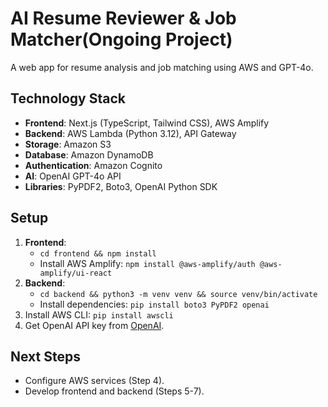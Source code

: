 # AI Resume Reviewer & Job Matcher(Ongoing Project)

A web app for resume analysis and job matching using AWS and GPT-4o.

## Technology Stack
- **Frontend**: Next.js (TypeScript, Tailwind CSS), AWS Amplify
- **Backend**: AWS Lambda (Python 3.12), API Gateway
- **Storage**: Amazon S3
- **Database**: Amazon DynamoDB
- **Authentication**: Amazon Cognito
- **AI**: OpenAI GPT-4o API
- **Libraries**: PyPDF2, Boto3, OpenAI Python SDK

## Setup
1. **Frontend**:
   - `cd frontend && npm install`
   - Install AWS Amplify: `npm install @aws-amplify/auth @aws-amplify/ui-react`
2. **Backend**:
   - `cd backend && python3 -m venv venv && source venv/bin/activate`
   - Install dependencies: `pip install boto3 PyPDF2 openai`
3. Install AWS CLI: `pip install awscli`
4. Get OpenAI API key from [OpenAI](https://platform.openai.com).

## Next Steps
- Configure AWS services (Step 4).
- Develop frontend and backend (Steps 5-7).